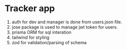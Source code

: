 # Tracker app

1. auth for dev and manager is done from users.json file.
2. jose package is used to manage jwt token for users.
4. prisma ORM for sql interation
5. tailwind for styling
6. zod for validation/parsing of schema 